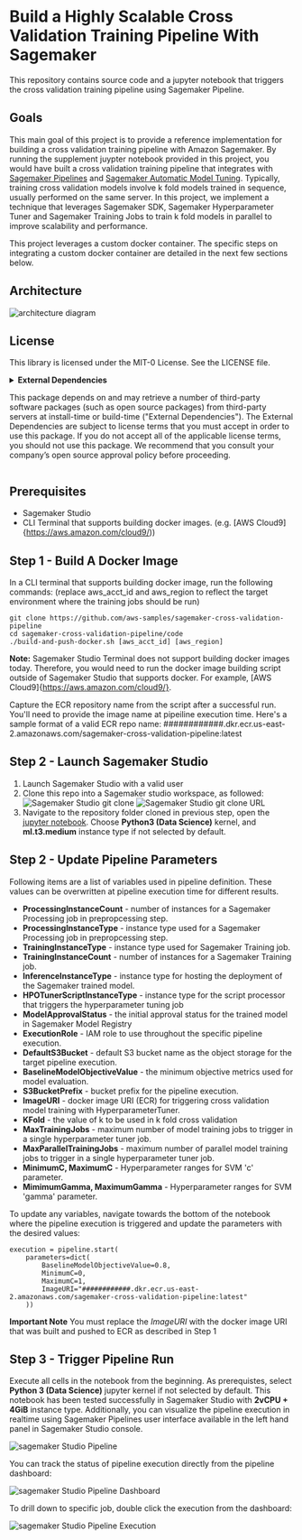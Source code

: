 # Build a Highly Scalable Cross Validation Training Pipeline With Sagemaker
This repository contains source code and a jupyter notebook that triggers the cross validation training pipeline using Sagemaker Pipeline. 


## Goals
This main goal of this project is to provide a reference implementation for building a cross validation training pipeline with Amazon Sagemaker. By running the supplement juypter notebook provided in this project, you would have built a cross validation training pipeline that integrates with [Sagemaker Pipelines](https://aws.amazon.com/sagemaker/pipelines/) and [Sagemaker Automatic Model Tuning](https://docs.aws.amazon.com/sagemaker/latest/dg/automatic-model-tuning.html). Typically, training cross validation models involve k fold models trained in sequence, usually performed on the same server. In this project, we implement a technique that leverages Sagemaker SDK, Sagemaker Hyperparameter Tuner and Sagemaker Training Jobs to train k fold models in parallel to improve scalability and performance.

This project leverages a custom docker container. The specific steps on integrating a custom docker container are detailed in the next few sections below.

## Architecture
![architecture diagram](assets/crossvalidationpipeline.png)

## License
This library is licensed under the MIT-0 License. See the LICENSE file.

<details>
<summary>  
<b>External Dependencies</b>

This package depends on and may retrieve a number of third-party software packages (such as open source packages) from third-party servers at install-time or build-time ("External Dependencies"). The External Dependencies are subject to license terms that you must accept in order to use this package. If you do not accept all of the applicable license terms, you should not use this package. We recommend that you consult your company’s open source approval policy before proceeding.

</summary>
Provided below is a list of the External Dependencies and the applicable license terms as indicated by the documentation associated with the External Dependencies as of Amazon's most recent review of such documentation.
THIS INFORMATION IS PROVIDED FOR CONVENIENCE ONLY. AMAZON DOES NOT PROMISE THAT THE LIST OR THE APPLICABLE TERMS AND CONDITIONS ARE COMPLETE, ACCURATE, OR UP-TO-DATE, AND AMAZON WILL HAVE NO LIABILITY FOR ANY INACCURACIES. YOU SHOULD CONSULT THE DOWNLOAD SITES FOR THE EXTERNAL DEPENDENCIES FOR THE MOST COMPLETE AND UP-TO-DATE LICENSING INFORMATION.
YOUR USE OF THE EXTERNAL DEPENDENCIES IS AT YOUR SOLE RISK. IN NO EVENT WILL AMAZON BE LIABLE FOR ANY DAMAGES, INCLUDING WITHOUT LIMITATION ANY DIRECT, INDIRECT, CONSEQUENTIAL, SPECIAL, INCIDENTAL, OR PUNITIVE DAMAGES (INCLUDING FOR ANY LOSS OF GOODWILL, BUSINESS INTERRUPTION, LOST PROFITS OR DATA, OR COMPUTER FAILURE OR MALFUNCTION) ARISING FROM OR RELATING TO THE EXTERNAL DEPENDENCIES, HOWEVER CAUSED AND REGARDLESS OF THE THEORY OF LIABILITY, EVEN IF AMAZON HAS BEEN ADVISED OF THE POSSIBILITY OF SUCH DAMAGES. THESE LIMITATIONS AND DISCLAIMERS APPLY EXCEPT TO THE EXTENT PROHIBITED BY APPLICABLE LAW.

** sklearn; version 0.22.1 -- https://scikit-learn.org
</details>

## Prerequisites
- Sagemaker Studio
- CLI Terminal that supports building docker images. (e.g. [AWS Cloud9]{https://aws.amazon.com/cloud9/))

## Step 1 - Build A Docker Image
In a CLI terminal that supports building docker image, run the following commands: (replace aws_acct_id and aws_region to reflect the target environment where the training jobs should be run)

```
git clone https://github.com/aws-samples/sagemaker-cross-validation-pipeline
cd sagemaker-cross-validation-pipeline/code
./build-and-push-docker.sh [aws_acct_id] [aws_region]
```

**Note:** Sagemaker Studio Terminal does not support building docker images today. Therefore, you would need to run the docker image building script outside of Sagemaker Studio that supports docker. For example, [AWS Cloud9]{https://aws.amazon.com/cloud9/}. 

Capture the ECR repository name from the script after a successful run. You'll need to provide the image name at pipeiline execution time. Here's a sample format of a valid ECR repo name: ############.dkr.ecr.us-east-2.amazonaws.com/sagemaker-cross-validation-pipeline:latest

## Step 2 - Launch Sagemaker Studio

1. Launch Sagemaker Studio with a valid user
2. Clone this repo into a Sagemaker studio workspace, as followed:
![Sagemaker Studio git clone](assets/sagemaker-studio-clone-repo.png)
![Sagemaker Studio git clone URL](assets/sagemaker-studio-clone-repo-url.png)
3. Navigate to the repository folder cloned in previous step, open the [jupyter notebook](cross_validation_pipeline.ipynb). Choose **Python3 (Data Science)** kernel, and **ml.t3.medium** instance type if not selected by default.

## Step 2 - Update Pipeline Parameters
Following items are a list of variables used in pipeline definition. These values can be overwritten at pipeline execution time for different results. 

- **ProcessingInstanceCount** - number of instances for a Sagemaker Processing job in prepropcessing step.
- **ProcessingInstanceType**  - instance type used for a Sagemaker Processing job in prepropcessing step.
- **TrainingInstanceType** -  instance type used for Sagemaker Training job.
- **TrainingInstanceCount** -  number of instances for a Sagemaker Training job.
- **InferenceInstanceType** - instance type for hosting the deployment of the Sagemaker trained model.
- **HPOTunerScriptInstanceType** - instance type for the script processor that triggers the hyperparameter tuning job 
- **ModelApprovalStatus** - the initial approval status for the trained model in Sagemaker Model Registry
- **ExecutionRole** - IAM role to use throughout the specific pipeline execution. 
- **DefaultS3Bucket** - default S3 bucket name as the object storage for the target pipeline execution.
- **BaselineModelObjectiveValue** - the minimum objective metrics used for model evaluation.
- **S3BucketPrefix** - bucket prefix for the pipeline execution.
- **ImageURI** - docker image URI (ECR) for triggering cross validation model training with HyperparameterTuner.
- **KFold** - the value of k to be used in k fold cross validation
- **MaxTrainingJobs** - maximum number of model training jobs to trigger in a single hyperparameter tuner job.
- **MaxParallelTrainingJobs** - maximum number of parallel model training jobs to trigger in a single hyperparameter tuner job.
- **MinimumC, MaximumC** - Hyperparameter ranges for SVM 'c' parameter.
- **MimimumGamma, MaximumGamma** - Hyperparameter ranges for SVM 'gamma' parameter. 

To update any variables, navigate towards the bottom of the notebook where the pipeline execution is triggered and update the parameters with the desired values:

```
execution = pipeline.start(
    parameters=dict(
        BaselineModelObjectiveValue=0.8,
        MinimumC=0,
        MaximumC=1,
        ImageURI="############.dkr.ecr.us-east-2.amazonaws.com/sagemaker-cross-validation-pipeline:latest"
    ))
```

**Important Note** You must replace the *ImageURI* with the docker image URI that was built and pushed to ECR as described in Step 1

## Step 3 - Trigger Pipeline Run
Execute all cells in the notebook from the beginning. As prerequistes, select **Python 3 (Data Science)** jupyter kernel if not selected by default. This notebook has been tested successfully in Sagemaker Studio with **2vCPU + 4GiB** instance type. Additionally, you can visualize the pipeline execution in realtime using Sagemaker Pipelines user interface available in the left hand panel in Sagemaker Studio console.

![sagemaker Studio Pipeline](assets/sagemaker-studio-pipeline.png)

You can track the status of pipeline execution directly from the pipeline dashboard:

![sagemaker Studio Pipeline Dashboard](assets/sagemaker-studio-pipeline-dashboard.png)

To drill down to specific job, double click the execution from the dashboard:

![sagemaker Studio Pipeline Execution](assets/sagemaker-studio-pipeline-execution.png)


